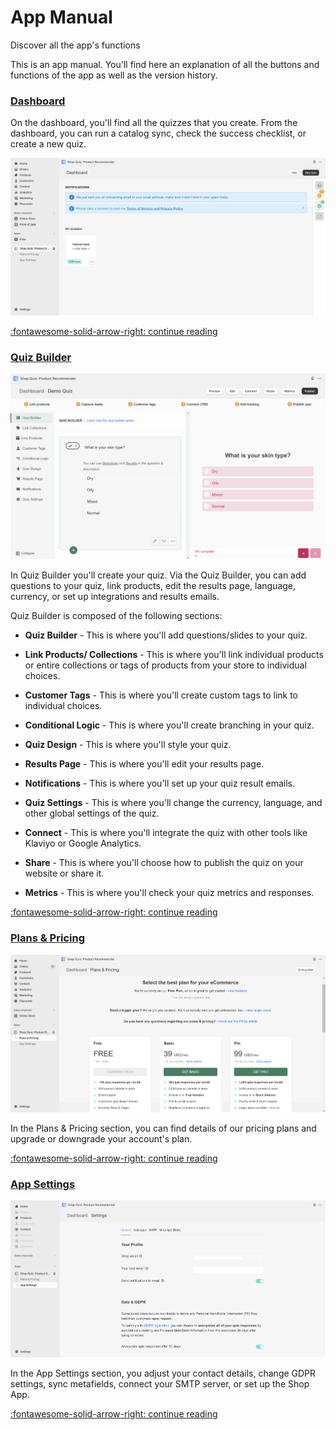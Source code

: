 # App Manual

Discover all the app's functions

This is an app manual. You'll find here an explanation of all the buttons and functions of the app as well as the version history.

### [Dashboard](dashboard.md)

On the dashboard, you'll find all the quizzes that you create. From the dashboard, you can run a catalog sync, check the success checklist, or create a new quiz.

![dashboard](/images/manual_dashboard.png)

[:fontawesome-solid-arrow-right: continue reading](dashboard.md)

### [Quiz Builder](quiz-builder.md)

![quiz builder quiz builder section](/images/manual_quizbuilder_quizbuilder.png)

In Quiz Builder you'll create your quiz. Via the Quiz Builder, you can add questions to your quiz, link products, edit the results page, language, currency, or set up integrations and results emails.

Quiz Builder is composed of the following sections:

- **Quiz Builder** - This is where you'll add questions/slides to your quiz.

- **Link Products/ Collections** - This is where you'll link individual products or entire collections or tags of products from your store to individual choices.

- **Customer Tags** - This is where you'll create custom tags to link to individual choices.

- **Conditional Logic** - This is where you'll create branching in your quiz.

- **Quiz Design** - This is where you'll style your quiz.

- **Results Page** - This is where you'll edit your results page.

- **Notifications** - This is where you'll set up your quiz result emails.

- **Quiz Settings** - This is where you'll change the currency, language, and other global settings of the quiz.

- **Connect** - This is where you'll integrate the quiz with other tools like Klaviyo or Google Analytics.

- **Share** - This is where you'll choose how to publish the quiz on your website or share it.

- **Metrics** - This is where you'll check your quiz metrics and responses.

[:fontawesome-solid-arrow-right: continue reading](quiz-builder.md)

### [Plans & Pricing](plans-pricing.md)

![plans & pricing page](/images/manual_plans_pricing.png)

In the Plans & Pricing section, you can find details of our pricing plans and upgrade or downgrade your account's plan.

[:fontawesome-solid-arrow-right: continue reading](plans-pricing.md)

### [App Settings](app-settings.md)

![app settings general](/images/manual_appsettings_general.png)

In the App Settings section, you adjust your contact details, change GDPR settings, sync metafields, connect your SMTP server, or set up the Shop App.

[:fontawesome-solid-arrow-right: continue reading](app-settings.md)

